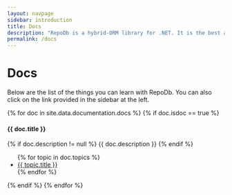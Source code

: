 ```yaml
---
layout: navpage
sidebar: introduction
title: Docs
description: "RepoDb is a hybrid-ORM library for .NET. It is the best alternative ORM to both Dapper and EntityFramework."
permalink: /docs
---
```


# Docs

Below are the list of the things you can learn with RepoDb. You can also click on the link provided in the sidebar at the left.

{% for doc in site.data.documentation.docs %}
{% if doc.isdoc == true %}

#### {{ doc.title }}

{% if doc.description != null %}
{{ doc.description }}
{% endif %}

<ul>
    {% for topic in doc.topics %}
    <li><a href="{{ topic.url }}">{{ topic.title }}</a></li>
    {% endfor %}
</ul>

{% endif %}
{% endfor %}
